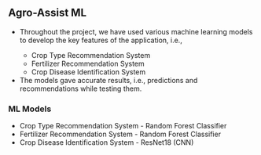 <h2>Agro-Assist ML</h2>
<ul>
  <li>Throughout the project, we have used various machine learning models to develop the key features of the application, i.e., </li>
  <ul>
    <li>Crop Type Recommendation System</li>
    <li>Fertilizer Recommendation System</li>
    <li>Crop Disease Identification System</li>
  </ul>
  <li>The models gave accurate results, i.e., predictions and recommendations while testing them.</li>
</ul>
<h3>ML Models</h3>
<ul>
    <li>Crop Type Recommendation System - Random Forest Classifier</li>
    <li>Fertilizer Recommendation System - Random Forest Classifier</li>
    <li>Crop Disease Identification System - ResNet18 (CNN)</li>
</ul>
